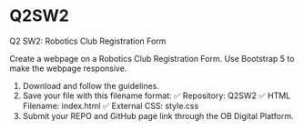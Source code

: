 # Q2SW2
Q2 SW2: Robotics Club Registration Form

Create a webpage on a Robotics Club Registration Form. Use Bootstrap 5 to make the webpage responsive.


1. Download and follow the guidelines.
2. Save your file with this filename format:
      ✅ Repository: Q2SW2
      ✅ HTML Filename: index.html
      ✅ External CSS: style.css
3. Submit your REPO and GitHub page link through the OB Digital Platform.
